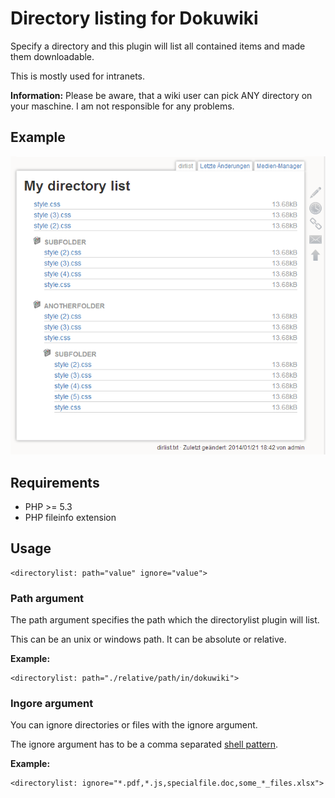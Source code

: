 # Directory listing for Dokuwiki

Specify a directory and this plugin will list all contained items and made them downloadable.

This is mostly used for intranets.

**Information:** Please be aware, that a wiki user can pick ANY directory on your maschine. I am not responsible for any problems.

## Example

![Image](example1.png?raw=true)

## Requirements

  * PHP >= 5.3
  * PHP fileinfo extension

## Usage

````
<directorylist: path="value" ignore="value">
````

### Path argument

The path argument specifies the path which the directorylist plugin will list.

This can be an unix or windows path. It can be absolute or relative.

**Example:**

````
<directorylist: path="./relative/path/in/dokuwiki">
````

### Ingore argument

You can ignore directories or files with the ignore argument.

The ignore argument has to be a comma separated [shell pattern](http://www.php.net/manual/en/function.fnmatch.php).

**Example:**

````
<directorylist: ignore="*.pdf,*.js,specialfile.doc,some_*_files.xlsx">
````